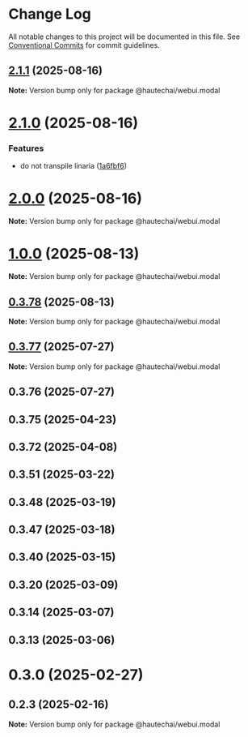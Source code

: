 # Change Log

All notable changes to this project will be documented in this file.
See [Conventional Commits](https://conventionalcommits.org) for commit guidelines.

## [2.1.1](https://github.com/HautechAI/webui/compare/@hautechai/webui.modal@2.1.0...@hautechai/webui.modal@2.1.1) (2025-08-16)

**Note:** Version bump only for package @hautechai/webui.modal

# [2.1.0](https://github.com/HautechAI/webui/compare/@hautechai/webui.modal@1.0.0...@hautechai/webui.modal@2.1.0) (2025-08-16)

### Features

- do not transpile linaria ([1a6fbf6](https://github.com/HautechAI/webui/commit/1a6fbf6353a0e5028040006b5045170cf83f1ba0))

# [2.0.0](https://github.com/HautechAI/webui/compare/@hautechai/webui.modal@1.0.0...@hautechai/webui.modal@2.0.0) (2025-08-16)

**Note:** Version bump only for package @hautechai/webui.modal

# [1.0.0](https://github.com/HautechAI/webui/compare/@hautechai/webui.modal@0.3.78...@hautechai/webui.modal@1.0.0) (2025-08-13)

**Note:** Version bump only for package @hautechai/webui.modal

## [0.3.78](https://github.com/HautechAI/webui/compare/@hautechai/webui.modal@0.3.77...@hautechai/webui.modal@0.3.78) (2025-08-13)

**Note:** Version bump only for package @hautechai/webui.modal

## [0.3.77](https://github.com/HautechAI/webui/compare/@hautechai/webui.modal@0.3.76...@hautechai/webui.modal@0.3.77) (2025-07-27)

**Note:** Version bump only for package @hautechai/webui.modal

## 0.3.76 (2025-07-27)

## 0.3.75 (2025-04-23)

## 0.3.72 (2025-04-08)

## 0.3.51 (2025-03-22)

## 0.3.48 (2025-03-19)

## 0.3.47 (2025-03-18)

## 0.3.40 (2025-03-15)

## 0.3.20 (2025-03-09)

## 0.3.14 (2025-03-07)

## 0.3.13 (2025-03-06)

# 0.3.0 (2025-02-27)

## 0.2.3 (2025-02-16)

**Note:** Version bump only for package @hautechai/webui.modal
